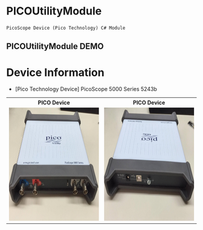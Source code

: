 # PICOUtilityModule

    PicoScope Device (Pico Technology) C# Module
	
## PICOUtilityModule DEMO
# Device Information
* [Pico Technology Device] PicoScope 5000 Series 5243b

<table width=100%>
  <tr>
    <th>PICO Device</th>
    <th>PICO Device</th> 
  </tr>
  <tr>
    <td><img src="https://raw.githubusercontent.com/rain091667/PICOUtilityModule/master/ScreenDemo/Device1.jpg" width="350" height="300" /></td>
    <td><img src="https://raw.githubusercontent.com/rain091667/PICOUtilityModule/master/ScreenDemo/Device2.jpg" width="350" height="300" /></td>
  </tr>
</table>

